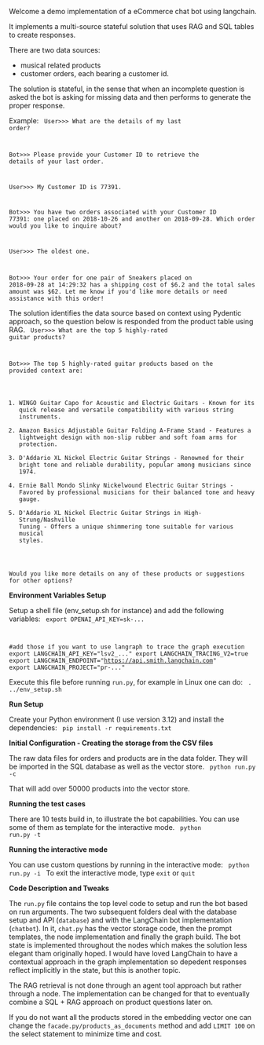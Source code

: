 Welcome a demo implementation of a eCommerce chat bot using langchain.

It implements a multi-source stateful solution that uses RAG and SQL tables to create responses.

There are two data sources:
- musical related products
- customer orders, each bearing a customer id.

The solution is stateful, in the sense that when an incomplete question is asked the bot is asking for missing data and then performs to generate the proper response.

Example:
<code>
User>>> What are the details of my last order?

Bot>>> Please provide your Customer ID to retrieve the details of your last order.

User>>> My Customer ID is 77391.

Bot>>> You have two orders associated with your Customer ID 77391: one placed on 2018-10-26 and another on 2018-09-28. Which order would you like to inquire about?

User>>> The oldest one.

Bot>>> Your order for one pair of Sneakers placed on 2018-09-28 at 14:29:32 has a shipping cost of $6.2 and the total sales amount was $62. Let me know if you'd like more details or need assistance with this order!
</code>

The solution identifies the data source based on context using Pydentic approach, so the question below is responded from the product table using RAG.
<code>
User>>> What are the top 5 highly-rated guitar products?

Bot>>> The top 5 highly-rated guitar products based on the provided context are:

1. WINGO Guitar Capo for Acoustic and Electric Guitars - Known for its quick release and versatile compatibility with various string instruments.
2. Amazon Basics Adjustable Guitar Folding A-Frame Stand - Features a lightweight design with non-slip rubber and soft foam arms for protection.
3. D'Addario XL Nickel Electric Guitar Strings - Renowned for their bright tone and reliable durability, popular among musicians since 1974.
4. Ernie Ball Mondo Slinky Nickelwound Electric Guitar Strings - Favored by professional musicians for their balanced tone and heavy gauge.
5. D'Addario XL Nickel Electric Guitar Strings in High-Strung/Nashville Tuning - Offers a unique shimmering tone suitable for various musical styles.

Would you like more details on any of these products or suggestions for other options?
</code>

**Environment Variables Setup**

Setup a shell file (env_setup.sh for instance) and add the following variables:
<code>
export OPENAI_API_KEY=sk-...

#add those if you want to use langraph to trace the graph execution
export LANGCHAIN_API_KEY="lsv2_..."
export LANGCHAIN_TRACING_V2=true
export LANGCHAIN_ENDPOINT="https://api.smith.langchain.com"
export LANGCHAIN_PROJECT="pr-..."
</code>

Execute this file before running <code>run.py</code>, for example in Linux one can do:
<code>
. ../env_setup.sh
</code>

**Run Setup**

Create your Python environment (I use version 3.12) and install the dependencies:
<code>
pip install -r requirements.txt
</code>

**Initial Configuration - Creating the storage from the CSV files**

The raw data files for orders and products are in the data folder. They will be imported in the SQL database as well as the vector store.
<code>
python run.py -c
</code>

That will add over 50000 products into the vector store.

**Running the test cases**

There are 10 tests build in, to illustrate the bot capabilities. You can use some of them as template for the interactive mode.
<code>
python run.py -t
</code>

**Running the interactive mode**

You can use custom questions by running in the interactive mode:
<code>
python run.py -i
</code>
To exit the interactive mode, type <code>exit</code> or <code>quit</code>

**Code Description and Tweaks**

The <code>run.py</code> file contains the top level code to setup and run the bot based on run arguments. The two subsequent folders deal with the database setup and API (<code>database</code>) and with the LangChain bot implementation (<code>chatbot</code>).
In it, <code>chat.py</code> has the vector storage code, then the prompt templates, the node implementation and finally the graph build. The bot state is implemented throughout the nodes which makes the solution less elegant tham originally hoped. I would have loved LangChain to have a contextual approach in the graph implementation so depedent responses reflect implicitly in the state, but this is another topic.

The RAG retrieval is not done through an agent tool approach but rather through a node. The implementation can be changed for that to eventually combine a SQL + RAG approach on product questions later on.

If you do not want all the products stored in the embedding vector one can change the <code>facade.py/products_as_documents</code> method and add <code>LIMIT 100</code> on the select statement to minimize time and cost.
